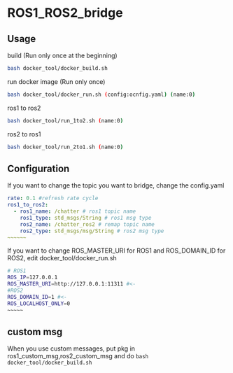 # ROS1_ROS2_bridge
## Usage
build (Run only once at the beginning)
```bash
bash docker_tool/docker_build.sh
```
run docker image (Run only once)
```bash
bash docker_tool/docker_run.sh (config:ocnfig.yaml) (name:0)
```
ros1 to ros2 
```bash
bash docker_tool/run_1to2.sh (name:0)
```
ros2 to ros1 
```bash
bash docker_tool/run_2to1.sh (name:0)
```
## Configuration

If you want to change the topic you want to bridge, change the config.yaml
```yaml
rate: 0.1 #refresh rate cycle
ros1_to_ros2:
  - ros1_name: /chatter # ros1 topic name
    ros1_type: std_msgs/String # ros1 msg type 
    ros2_name: /chatter_ros2 # remap topic name
    ros2_type: std_msgs/msg/String # ros2 msg type 
~~~~~~
```


If you want to change ROS_MASTER_URI for ROS1 and ROS_DOMAIN_ID for ROS2, edit docker_tool/docker_run.sh
```sh
# ROS1 
ROS_IP=127.0.0.1
ROS_MASTER_URI=http://127.0.0.1:11311 #<-
#ROS2
ROS_DOMAIN_ID=1 #<-
ROS_LOCALHOST_ONLY=0
~~~~~
```

## custom msg
When you use custom messages, put pkg in ros1_custom_msg,ros2_custom_msg and do ```bash docker_tool/docker_build.sh```